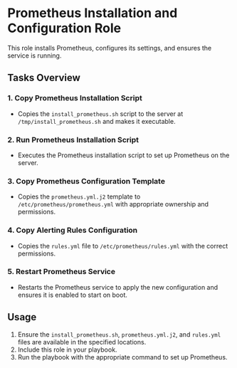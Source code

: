 # Prometheus Installation and Configuration Role

This role installs Prometheus, configures its settings, and ensures the service is running.

## Tasks Overview

### 1. Copy Prometheus Installation Script
- Copies the `install_prometheus.sh` script to the server at `/tmp/install_prometheus.sh` and makes it executable.

### 2. Run Prometheus Installation Script
- Executes the Prometheus installation script to set up Prometheus on the server.

### 3. Copy Prometheus Configuration Template
- Copies the `prometheus.yml.j2` template to `/etc/prometheus/prometheus.yml` with appropriate ownership and permissions.

### 4. Copy Alerting Rules Configuration
- Copies the `rules.yml` file to `/etc/prometheus/rules.yml` with the correct permissions.

### 5. Restart Prometheus Service
- Restarts the Prometheus service to apply the new configuration and ensures it is enabled to start on boot.

## Usage

1. Ensure the `install_prometheus.sh`, `prometheus.yml.j2`, and `rules.yml` files are available in the specified locations.
2. Include this role in your playbook.
3. Run the playbook with the appropriate command to set up Prometheus.
